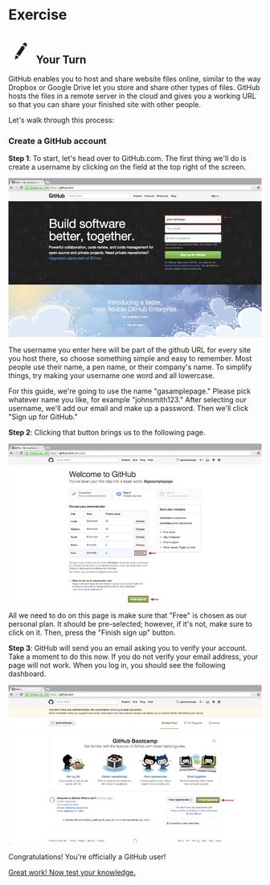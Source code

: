 # Exercise

## ![Your Turn](../../.gitbook/assets/exercise%20%281%29.png) Your Turn

GitHub enables you to host and share website files online, similar to the way Dropbox or Google Drive let you store and share other types of files. GitHub hosts the files in a remote server in the cloud and gives you a working URL so that you can share your finished site with other people.

Let's walk through this process:

### Create a GitHub account

**Step 1**: To start, let's head over to GitHub.com. The first thing we'll do is create a username by clicking on the field at the top right of the screen.

![](../../.gitbook/assets/github-setup-1.png)

The username you enter here will be part of the github URL for every site you host there, so choose something simple and easy to remember. Most people use their name, a pen name, or their company's name. To simplify things, try making your username one word and all lowercase.

For this guide, we're going to use the name "gasamplepage." Please pick whatever name you like, for example "johnsmith123." After selecting our username, we'll add our email and make up a password. Then we'll click "Sign up for GitHub."

**Step 2**: Clicking that button brings us to the following page.

![](../../.gitbook/assets/github-setup-2.png)

All we need to do on this page is make sure that "Free" is chosen as our personal plan. It should be pre-selected; however, if it's not, make sure to click on it. Then, press the "Finish sign up" button.

**Step 3**: GitHub will send you an email asking you to verify your account. Take a moment to do this now. If you do not verify your email address, your page will not work. When you log in, you should see the following dashboard.

![](../../.gitbook/assets/github-setup-3%20%281%29.png)

Congratulations! You're officially a GitHub user!

[Great work! Now test your knowledge.](../developer-tools-quiz-b.md)

